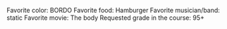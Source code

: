 Favorite color: BORDO
Favorite food: Hamburger
Favorite musician/band: static
Favorite movie: The body
Requested grade in the course: 95+ 
